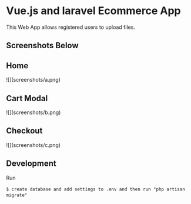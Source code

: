 # Vue.js and laravel Ecommerce App

This Web App allows registered users to upload files.

<h2 id="screenshots">Screenshots Below</h2>


<h2 id="screenshots">Home</h2>
![](screenshots/a.png)

<h2 id="screenshots">Cart Modal</h2>
![](screenshots/b.png)

<h2 id="screenshots">Checkout</h2>
![](screenshots/c.png)


<h2 id="development">Development</h2>


Run
```
$ create database and add settings to .env and then run "php artisan migrate"
```